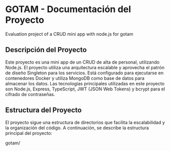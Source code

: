 # GOTAM - Documentación del Proyecto

Evaluation project of a CRUD mini app with node.js for gotam

## Descripción del Proyecto

Este proyecto es una mini app de un CRUD de alta de personal, utilizando Node.js. El proyecto utiliza una arquitectura escalable y aprovecha el patrón de diseño Singleton para los servicios. Está configurado para ejecutarse en contenedores Docker y utiliza MongoDB como base de datos para almacenar los datos. Las tecnologías principales utilizadas en este proyecto son Node.js, Express, TypeScript, JWT (JSON Web Tokens) y bcrypt para el cifrado de contraseñas.


## Estructura del Proyecto

El proyecto sigue una estructura de directorios que facilita la escalabilidad y la organización del código. A continuación, se describe la estructura principal del proyecto:

gotam/

